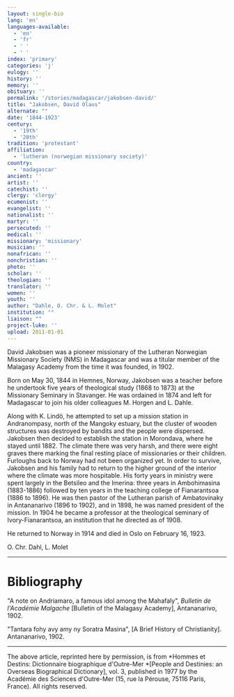 ```yaml
---
layout: single-bio
lang: 'en'
languages-available:
  - 'en'
  - 'fr'
  - ' '
  - ' '
index: 'primary'
categories: 'j'
eulogy: ''
history: ''
memory: ''
obituary: ''
permalink: '/stories/madagascar/jakobsen-david/'
title: "Jakobsen, David Olaus"
alternate: ""
date: '1844-1923'
century:
  - '19th'
  - '20th'
tradition: 'protestant'
affiliation:
  - 'lutheran (norwegian missionary society)'
country:
  - 'madagascar'
ancient: ''
artist: ''
catechist: ''
clergy: 'clergy'
ecumenist: ''
evangelist: ''
nationalist: ''
martyr: ''
persecuted: ''
medical: ''
missionary: 'missionary'
musician: ''
nonafrican: ''
nonchristian: ''
photo: ''
scholar: ''
theologian: ''
translator: ''
women: ''
youth: ''
author: "Dahle, O. Chr. & L. Molet"
institution: ""
liaison: ""
project-luke: ''
upload: 2011-01-01
---
```




David Jakobsen was a pioneer missionary of the Lutheran Norwegian Missionary Society (NMS) in Madagascar and was a titular member of the Malagasy Academy from the time it was founded, in 1902.

Born on May 30, 1844 in Hemnes, Norway, Jakobsen was a teacher before he undertook five years of theological study (1868 to 1873) at the Missionary Seminary in Stavanger. He was ordained in 1874 and left for Madagascar to join his older colleagues M. Horgen and L. Dahle.

Along with K. Lindö, he attempted to set up a mission station in Andranompasy, north of the Mangoky estuary, but the cluster of wooden structures was destroyed by bandits and the people were dispersed. Jakobsen then decided to establish the station in Morondava, where he stayed until 1882. The climate there was very harsh, and there were eight graves there marking the final resting place of missionaries or their children. Furloughs back to Norway had not been organized yet. In order to survive, Jakobsen and his family had to return to the higher ground of the interior where the climate was more hospitable. His forty years in ministry were spent largely in the Betsileo and the Imerina: three years in Ambohimasina (1883-1886) followed by ten years in the teaching college of Fianarantsoa (1886 to 1896). He was then pastor of the Lutheran parish of Ambatovinaky in Antananarivo (1896 to 1902), and in 1898, he was named president of the mission. In 1904 he became a professor at the theological seminary of Ivory-Fianarantsoa, an institution that he directed as of 1908.

He returned to Norway in 1914 and died in Oslo on February 16, 1923.

O. Chr. Dahl, L. Molet

---

# Bibliography

"A note on Andriamaro, a famous idol among the Mahafaly", *Bulletin de l'Académie Malgache* [Bulletin of the Malagasy Academy], Antananarivo, 1902.

"Tantara fohy avy amy ny Soratra Masina", [A Brief History of Christianity]. Antananarivo, 1902.

---

The above article, reprinted here by permission, is from *Hommes et Destins: Dictionnaire biographique d'Outre-Mer *[People and Destinies: an Overseas Biographical Dictionary], vol. 3, published in 1977 by the Académie des Sciences d'Outre-Mer (15, rue la Pérouse, 75116 Paris, France). All rights reserved.
